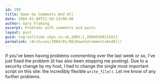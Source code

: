 ```yaml
---
id: 299
title: Down Go Comments And All
date: 2004-01-08T21:58:13+00:00
author: Gary Fleming
excerpt: Problems with comments and posts
layout: post
guid: tag:solitude.vkps.co.uk,2003:1,20040108215813
permalink: /Archives/2004/01/08/DownGoCommentsAndAll/
---
```

If you&#8217;ve been having problems commenting over the last week or so, I&#8217;ve just fixed the problem (it has also been stopping me posting). Due to a security change by my host, I had to change the single most important script on this site: the incredibly flexible `write_file()`. Let me know of any further problems.